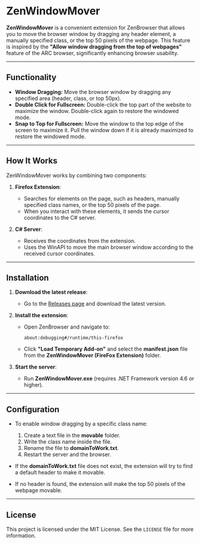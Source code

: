 # ZenWindowMover

**ZenWindowMover** is a convenient extension for ZenBrowser that allows you to move the browser window by dragging any header element, a manually specified class, or the top 50 pixels of the webpage. This feature is inspired by the **"Allow window dragging from the top of webpages"** feature of the ARC browser, significantly enhancing browser usability.

---

## Functionality

- **Window Dragging:** Move the browser window by dragging any specified area (header, class, or top 50px).  
- **Double Click for Fullscreen:** Double-click the top part of the website to maximize the window. Double-click again to restore the windowed mode.  
- **Snap to Top for Fullscreen:** Move the window to the top edge of the screen to maximize it. Pull the window down if it is already maximized to restore the windowed mode.  

---

## How It Works

ZenWindowMover works by combining two components:

1. **Firefox Extension**:
   - Searches for elements on the page, such as headers, manually specified class names, or the top 50 pixels of the page.
   - When you interact with these elements, it sends the cursor coordinates to the C# server.

2. **C# Server**:
   - Receives the coordinates from the extension.
   - Uses the WinAPI to move the main browser window according to the received cursor coordinates.

---

## Installation

1. **Download the latest release**:
   - Go to the [Releases page](https://github.com/dvgmdvgm/ZenWindowMover/releases) and download the latest version.

2. **Install the extension**:
   - Open ZenBrowser and navigate to:  
     ```
     about:debugging#/runtime/this-firefox
     ```
   - Click **"Load Temporary Add-on"** and select the **manifest.json** file from the **ZenWindowMover (FireFox Extension)** folder.

3. **Start the server**:
   - Run **ZenWindowMover.exe** (requires .NET Framework version 4.6 or higher).

---

## Configuration

- To enable window dragging by a specific class name:
  1. Create a text file in the **movable** folder.
  2. Write the class name inside the file.
  3. Rename the file to **domainToWork.txt**.
  4. Restart the server and the browser.

- If the **domainToWork.txt** file does not exist, the extension will try to find a default header to make it movable.  
- If no header is found, the extension will make the top 50 pixels of the webpage movable.

---

## License

This project is licensed under the MIT License. See the `LICENSE` file for more information.
